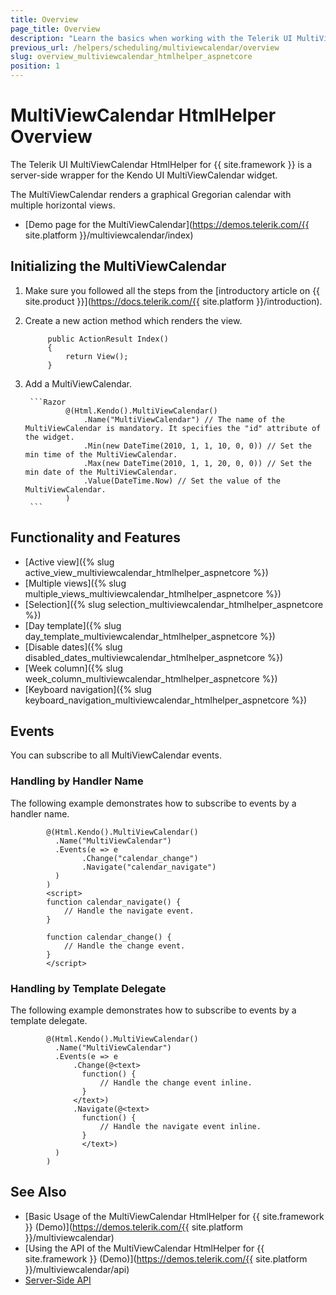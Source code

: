 ```yaml
---
title: Overview
page_title: Overview
description: "Learn the basics when working with the Telerik UI MultiViewCalendar HtmlHelper for {{ site.framework }}."
previous_url: /helpers/scheduling/multiviewcalendar/overview
slug: overview_multiviewcalendar_htmlhelper_aspnetcore
position: 1
---
```


# MultiViewCalendar HtmlHelper Overview

The Telerik UI MultiViewCalendar HtmlHelper for {{ site.framework }} is a server-side wrapper for the Kendo UI MultiViewCalendar widget.

The MultiViewCalendar renders a graphical Gregorian calendar with multiple horizontal views.

* [Demo page for the MultiViewCalendar](https://demos.telerik.com/{{ site.platform }}/multiviewcalendar/index)

## Initializing the MultiViewCalendar

1. Make sure you followed all the steps from the [introductory article on {{ site.product }}](https://docs.telerik.com/{{ site.platform }}/introduction).
1. Create a new action method which renders the view.

            public ActionResult Index()
            {
                return View();
            }

1. Add a MultiViewCalendar.

        ```Razor
                @(Html.Kendo().MultiViewCalendar()
                    .Name("MultiViewCalendar") // The name of the MultiViewCalendar is mandatory. It specifies the "id" attribute of the widget.
                    .Min(new DateTime(2010, 1, 1, 10, 0, 0)) // Set the min time of the MultiViewCalendar.
                    .Max(new DateTime(2010, 1, 1, 20, 0, 0)) // Set the min date of the MultiViewCalendar.
                    .Value(DateTime.Now) // Set the value of the MultiViewCalendar.
                )
        ```

## Functionality and Features

* [Active view]({% slug active_view_multiviewcalendar_htmlhelper_aspnetcore %})
* [Multiple views]({% slug multiple_views_multiviewcalendar_htmlhelper_aspnetcore %})
* [Selection]({% slug selection_multiviewcalendar_htmlhelper_aspnetcore %})
* [Day template]({% slug day_template_multiviewcalendar_htmlhelper_aspnetcore %})
* [Disable dates]({% slug disabled_dates_multiviewcalendar_htmlhelper_aspnetcore %})
* [Week column]({% slug week_column_multiviewcalendar_htmlhelper_aspnetcore %})
* [Keyboard navigation]({% slug keyboard_navigation_multiviewcalendar_htmlhelper_aspnetcore %})

## Events

You can subscribe to all MultiViewCalendar events. 

### Handling by Handler Name

The following example demonstrates how to subscribe to events by a handler name.

```Razor
        @(Html.Kendo().MultiViewCalendar()
          .Name("MultiViewCalendar")
          .Events(e => e
                .Change("calendar_change")
                .Navigate("calendar_navigate")
          )
        )
        <script>
        function calendar_navigate() {
            // Handle the navigate event.
        }

        function calendar_change() {
            // Handle the change event.
        }
        </script>
```

### Handling by Template Delegate

The following example demonstrates how to subscribe to events by a template delegate.

```Razor
        @(Html.Kendo().MultiViewCalendar()
          .Name("MultiViewCalendar")
          .Events(e => e
              .Change(@<text>
                function() {
                    // Handle the change event inline.
                }
              </text>)
              .Navigate(@<text>
                function() {
                    // Handle the navigate event inline.
                }
                </text>)
          )
        )
```

## See Also

* [Basic Usage of the MultiViewCalendar HtmlHelper for {{ site.framework }} (Demo)](https://demos.telerik.com/{{ site.platform }}/multiviewcalendar)
* [Using the API of the MultiViewCalendar HtmlHelper for {{ site.framework }} (Demo)](https://demos.telerik.com/{{ site.platform }}/multiviewcalendar/api)
* [Server-Side API](/api/multiviewcalendar)
